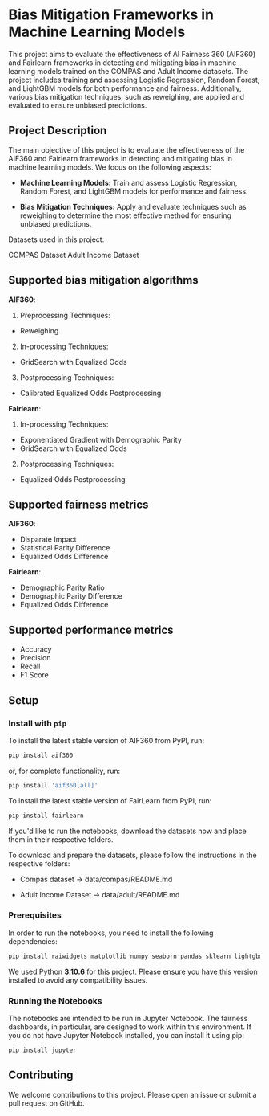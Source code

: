 # Bias Mitigation Frameworks in Machine Learning Models

This project aims to evaluate the effectiveness of AI Fairness 360 (AIF360) and Fairlearn frameworks in detecting and mitigating bias in machine learning models trained on the COMPAS and Adult Income datasets. The project includes training and assessing Logistic Regression, Random Forest, and LightGBM models for both performance and fairness. Additionally, various bias mitigation techniques, such as reweighing, are applied and evaluated to ensure unbiased predictions.

## Project Description

The main objective of this project is to evaluate the effectiveness of the AIF360 and Fairlearn frameworks in detecting and mitigating bias in machine learning models. We focus on the following aspects:

- **Machine Learning Models:** Train and assess Logistic Regression, Random Forest, and LightGBM models for performance and fairness.

- **Bias Mitigation Techniques:** Apply and evaluate techniques such as reweighing to determine the most effective method for ensuring unbiased predictions.

  
Datasets used in this project:

COMPAS Dataset
Adult Income Dataset


## Supported bias mitigation algorithms

**AIF360**:

1. Preprocessing Techniques:

* Reweighing

2. In-processing Techniques:

* GridSearch with Equalized Odds
  
3. Postprocessing Techniques:

* Calibrated Equalized Odds Postprocessing

  
**Fairlearn**:

1. In-processing Techniques:

* Exponentiated Gradient with Demographic Parity
* GridSearch with Equalized Odds

2. Postprocessing Techniques:

* Equalized Odds Postprocessing

## Supported fairness metrics

**AIF360**:

* Disparate Impact
* Statistical Parity Difference
* Equalized Odds Difference

**Fairlearn**:

* Demographic Parity Ratio
* Demographic Parity Difference
* Equalized Odds Difference

## Supported performance metrics

* Accuracy
* Precision
* Recall
* F1 Score


## Setup


### Install with `pip`

To install the latest stable version of AIF360 from PyPI, run:

```bash
pip install aif360
```

or, for complete functionality, run:

```bash
pip install 'aif360[all]'
```

To install the latest stable version of FairLearn from PyPI, run:

```bash
pip install fairlearn
```


If you'd like to run the notebooks, download the datasets now and place them in
their respective folders.

To download and prepare the datasets, please follow the instructions in the respective folders:

- Compas dataset -> data/compas/README.md

- Adult Income Dataset -> data/adult/README.md

### Prerequisites

In order to run the notebooks, you need to install the following dependencies:

```bash
pip install raiwidgets matplotlib numpy seaborn pandas sklearn lightgbm
```

We used Python **3.10.6** for this project. Please ensure you have this version installed to avoid any compatibility issues.

### Running the Notebooks

The notebooks are intended to be run in Jupyter Notebook. The fairness dashboards, in particular, are designed to work within this environment. If you do not have Jupyter Notebook installed, you can install it using pip:

```bash
pip install jupyter
```

## Contributing

We welcome contributions to this project. Please open an issue or submit a pull request on GitHub.
